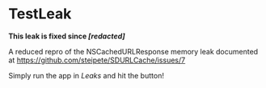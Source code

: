TestLeak
========

**This leak is fixed since _[redacted]_**

A reduced repro of the NSCachedURLResponse memory leak documented at https://github.com/steipete/SDURLCache/issues/7

Simply run the app in _Leaks_ and hit the button!
